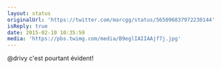 ```yaml
---
layout: status
originalUrl: 'https://twitter.com/marcgg/status/565096837972230144'
isReply: true
date: 2015-02-10 10:35:59
media: 'https://pbs.twimg.com/media/B9eglIAIIAAjf7j.jpg'
---
```


@drivy c'est pourtant évident! 
